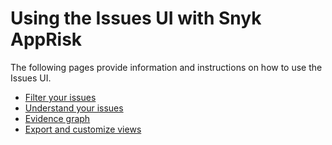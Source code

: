 # Using the Issues UI with Snyk AppRisk

The following pages provide information and instructions on how to use the Issues UI.

* [Filter your issues](filter-your-issues.md)
* [Understand your issues](understand-your-issues.md)
* [Evidence graph](evidence-graph.md)
* [Export and customize views](export-and-customize-views.md)
